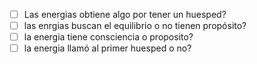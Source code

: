 - [ ] Las energias obtiene algo por tener un huesped?
- [ ] las enrgias buscan el equilibrio o no tienen propósito?
- [ ] la energia tiene consciencia o proposito?
- [ ] la energia llamó al primer huesped o no?